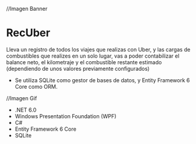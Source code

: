 //Imagen Banner

# RecUber
Lleva un registro de todos los viajes que realizas con Uber, y las cargas de combustibles que realizes en un solo lugar, vas a poder contabilizar el balance neto, el kilometraje y el combustible restante estimado (dependiendo de unos valores previamente configurados)

- Se utiliza SQLite como gestor de bases de datos, y Entity Framework 6 Core como ORM.

//Imagen Gif

- .NET 6.0
- Windows Presentation Foundation (WPF)
- C#
- Entity Framework 6 Core
- SQLite